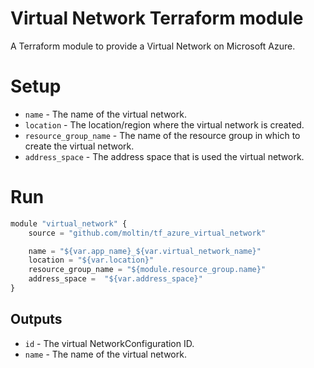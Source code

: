 # Virtual Network Terraform module

A Terraform module to provide a Virtual Network on Microsoft Azure.

# Setup

- `name` - The name of the virtual network.
- `location` - The location/region where the virtual network is created.
- `resource_group_name` - The name of the resource group in which to create the virtual network.
- `address_space` - The address space that is used the virtual network.

# Run

```js
module "virtual_network" {
    source = "github.com/moltin/tf_azure_virtual_network"

    name = "${var.app_name}_${var.virtual_network_name}"
    location = "${var.location}"
    resource_group_name = "${module.resource_group.name}"
    address_space =  "${var.address_space}"
}
```

## Outputs

 - `id` - The virtual NetworkConfiguration ID.
 - `name` - The name of the virtual network.
